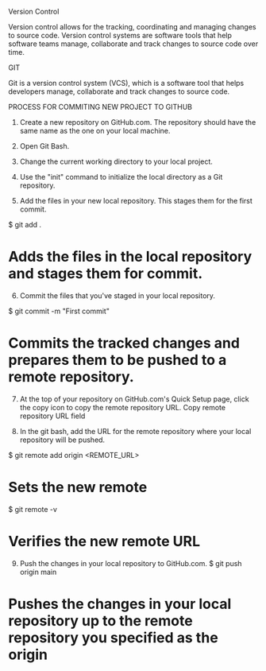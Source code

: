 Version Control

Version control allows for the tracking, coordinating and managing changes to source code. Version control systems are software tools that help software teams manage, collaborate and track changes to source code over time.



GIT 

Git is a version control system (VCS), which is a software tool that helps developers manage, collaborate and track changes to source code.



PROCESS FOR COMMITING NEW PROJECT TO GITHUB

1. Create a new repository on GitHub.com. The repository 	should have the same name as the one on your local 	machine.


2. Open Git Bash.


3. Change the current working directory to your local 	project.


4. Use the "init" command to initialize the local directory 	as a Git repository.


5. Add the files in your new local repository. This stages 	them for the first commit.

$ git add .
# Adds the files in the local repository and stages them for commit. 


6. Commit the files that you've staged in your local 	repository.

$ git commit -m "First commit"
# Commits the tracked changes and prepares them to be pushed to a remote repository. 


7. At the top of your repository on GitHub.com's Quick Setup 	page, click the copy icon to copy the remote repository URL.
Copy remote repository URL field


8. In the git bash, add the URL for the remote repository where your local repository will be pushed.

$ git remote add origin <REMOTE_URL>
# Sets the new remote
$ git remote -v
# Verifies the new remote URL


9. Push the changes in your local repository to GitHub.com.
$ git push origin main
# Pushes the changes in your local repository up to the remote repository you specified as the origin